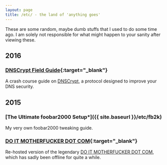 ```yaml
---
layout: page
title: /etc/ - the land of 'anything goes'
---
```


These are some random, maybe dumb stuffs that I used to do some time ago. I am solely not responsible for what might happen to your sanity after viewing these.

## 2016

### [DNSCrypt Field Guide](https://resir014.github.io/etc/dnscrypt){:target="_blank"}

A crash course guide on <a href="https://dnscrypt.org/">DNSCrypt</a>, a protocol designed to improve your DNS security.

## 2015

### [The Ultimate foobar2000 Setup*]({{ site.baseurl }}/etc/fb2k)

My very own foobar2000 tweaking guide.

### [DO IT MOTHERFUCKER DOT COM](https://resir014.github.io/doitmotherfucker){:target="_blank"}

Re-hosted version of the legendary <a href="http://www.doitmotherfucker.com/">DO IT MOTHERFUCKER DOT COM</a>, which has sadly been offline for quite a while.
